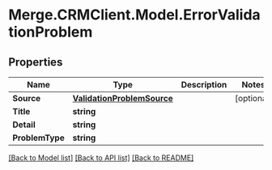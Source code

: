 # Merge.CRMClient.Model.ErrorValidationProblem

## Properties

Name | Type | Description | Notes
------------ | ------------- | ------------- | -------------
**Source** | [**ValidationProblemSource**](ValidationProblemSource.md) |  | [optional] 
**Title** | **string** |  | 
**Detail** | **string** |  | 
**ProblemType** | **string** |  | 

[[Back to Model list]](../README.md#documentation-for-models) [[Back to API list]](../README.md#documentation-for-api-endpoints) [[Back to README]](../README.md)

